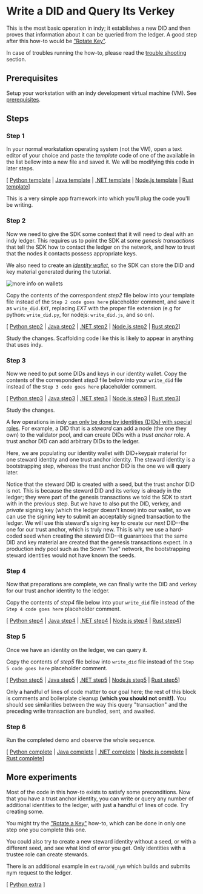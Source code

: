 # Write a DID and Query Its Verkey

This is the most basic operation in indy; it establishes a new DID and
then proves that information about it can be queried from the ledger.
A good step after this how-to would be ["Rotate Key"](../rotate-key/README.md).

In case of troubles running the how-to, please read the [trouble shooting](../trouble-shooting.md) section.

## Prerequisites

Setup your workstation with an indy development virtual machine (VM). See [prerequisites](../../prerequisites.md).

## Steps

### Step 1

In your normal workstation operating system (not the VM), open a text editor of your
choice and paste the *template* code of one of the available in the list bellow into 
a new file and saved it. We will be modifying this code in later steps.

[ [Python template](python/template.py) | [Java template](java/template.java) | [.NET template](cs/Template.cs) | [Node.js template](nodejs/template.js) | [Rust template](rust/src/template.rs)]

This is a very simple app framework into which you'll plug the code you'll be writing.

### Step 2

Now we need to give the SDK some context that it will need
to deal with an indy ledger. This requires us to point the SDK at some
*genesis transactions* that tell the SDK how to contact the ledger on
the network, and how to trust that the nodes it contacts possess
appropriate keys.

We also need to create an *[identity wallet](https://docs.google.com/presentation/d/1X6F9QVG8M4PqQQLLL_5I6aQ5z7CCpYyYHBNKYMlsqXc/edit#slide=id.g32295399e3_0_73)*, so the SDK can store the DID and key
material generated during the tutorial.

![more info on wallets](../wallet-slide.png)

Copy the contents of the correspondent *step2* file below into your template file 
instead of the `Step 2 code goes here` placeholder comment, and save it as `write_did.EXT`,
 replacing *EXT* with the proper file extension (e.g for python: `write_did.py`, for nodejs: `write_did.js`, and so on).

[ [Python step2](python/step2.py) | [Java step2](java/step2.java) | [.NET step2](../not-yet-written.md) | [Node.js step2](nodejs/step2.js) | [Rust step2](rust/src/step2.rs)]

Study the changes. Scaffolding code like this is likely to appear in anything
that uses indy.

### Step 3

Now we need to put some DIDs and keys in our identity wallet. Copy the contents of 
the correspondent *step3* file below into your `write_did` file instead of the `Step 3 code goes here` placeholder comment.

[ [Python step3](python/step3.py) | [Java step3](java/step3.java) | [.NET step3](../not-yet-written.md) | [Node.js step3](nodejs/step3.js) | [Rust step3](rust/src/step3.rs)]

Study the changes.

A few operations in indy [can only be done by identities (DIDs) with
special roles](https://github.com/hyperledger/indy-node/blob/master/docs/auth_rules.md). For example, a DID that is a *steward* can add a node (the one
they own) to the validator pool, and can create DIDs with a *trust anchor*
role. A trust anchor DID can add arbitrary DIDs to the ledger.

Here, we are populating our identity wallet with DID+keypair material for
one steward identity and one trust anchor identity. The steward identity is
a bootstrapping step, whereas the trust anchor DID is the one we will query
later.

Notice that the steward DID is created with a seed, but the trust anchor DID is not.
This is because the steward DID and its verkey is already in the ledger;
they were part of the genesis transactions we told the SDK to start with
in the previous step. But we have to also put the DID, verkey, and *private*
signing key (which the ledger doesn't know) into our wallet, so we can use
the signing key to submit an acceptably signed transaction to the ledger.
We will use this steward's signing key to create our *next* DID--the
one for our trust anchor, which is truly new. This is why we use a hard-coded seed
when creating the steward DID--it guarantees that the same DID and key
material are created that the genesis transactions expect. In a production indy pool
such as the Sovrin "live" network, the bootstrapping steward identities
would not have known the seeds.

### Step 4

Now that preparations are complete, we can finally write the DID and verkey
for our trust anchor identity to the ledger.

Copy the contents of *step4* file below into your `write_did` file instead of 
the `Step 4 code goes here` placeholder comment.

[ [Python step4](python/step4.py) | [Java step4](java/step4.java) | [.NET step4](../not-yet-written.md) | [Node.js step4](nodejs/step4.js) | [Rust step4](rust/src/step4.rs)]

### Step 5

Once we have an identity on the ledger, we can query it.

Copy the contents of *step5* file below into `write_did` file instead of 
the `Step 5 code goes here` placeholder comment.

[ [Python step5](python/step5.py) | [Java step5](java/step5.java) | [.NET step5](../not-yet-written.md) | [Node.js step5](nodejs/step5.js) | [Rust step5](rust/src/step5.rs)]

Only a handful of lines of code matter to our goal here; the rest of
this block is comments and boilerplate cleanup **(which you should not omit!)**.
You should see similarities between the way this query "transaction" and
the preceding write transaction are bundled, sent, and awaited.

### Step 6

Run the completed demo and observe the whole sequence.

[ [Python complete](python/write_did_and_query_verkey.py) | [Java complete](java/WriteDIDAndQueryVerkey.java) | [.NET complete](cs/WriteDIDAndQueryVerkey.cs) | [Node.js complete](nodejs/step5.js) | [Rust complete](rust/src/write-did-and-query-verkey.rs)]

## More experiments

Most of the code in this how-to exists to satisfy some preconditions.
Now that you have a trust anchor identity, you can write or query
any number of additional identities to the ledger, with just a handful of
lines of code. Try creating some.

You might try the ["Rotate a Key"](../rotate-key/README.md)
how-to, which can be done in only one step one you complete this one.

You could also try to create a new steward identity without a seed, or
with a different seed, and see what kind of error you get. Only identities
with a trustee role can create stewards.

There is an additional example in `extra/add_nym` which builds and submits 
nym request to the ledger.

[ [Python extra](python/extra/add_nym.py) ]

